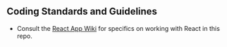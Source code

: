 ## Coding Standards and Guidelines

- Consult the [React App Wiki](https://github.com/wobo-tyleraudette/nx-homepage/wiki/React-Apps) for specifics on working with React in this repo.
